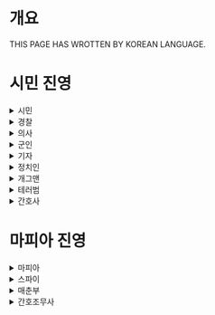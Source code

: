 # 개요
THIS PAGE HAS WROTTEN BY KOREAN LANGUAGE.

# 시민 진영
<details><summary>시민</summary>

    시민은 키보드워리어 외에는 아무것도 못하는 것 같지만, 실은 마피아의 관심을 듬뿍 받는 존재입니다.
* [위선]착한 척 하기
</details>
<details><summary>경찰</summary>

    경찰은 실적 올리기에 눈이 먼 나머지, 밤에 사이렌을 신나게 틀고 다닙니다
* [조사]밤에 아무나 붙잡아 코로 설렁탕 먹여서 직업이 마피아인지 알아내기
</details>
<details><summary>의사</summary>

    의사는 지난 1년 간의 과다한 업무량으로 인해 마침내 사회와 거리를 두기 시작했습니다
* [치료]밤에 쓰러진 환자의 콩팥을 담보로 살려주기
</details>
<details><summary>군인</summary>

    군인은 수 개월 간 고립된 군생활로 인해 심신이 피폐해졌습니다
* [무장]마피아 암살 1회 방어
* [불침번]스파이 동선 감지
</details>
<details><summary>기자</summary>

    기자는 사람들의 흥미를 끌 만한 소재거리를 누구보다도 1분, 1초라도 더 빨리 발견하러 눈에 불을 켜고 다닙니다
* [취재]밤에 허락 없이 찾아와 조사하기, [호외]조사 내용을 정리하여 취재 결과로 보도하기
</details>
<details><summary>정치인</summary>

    일권분립을 꿈꾸는 정치인은 가는 족족 열심히 친목질을 도모하였기 때문에, 헛다리로 경찰을 마피아로 몰아 죽여도 죽지 않는 인맥을 가졌습니다
* [한입만]하나의 투표권을 2표로 인정
* [로비]재판관에게 후원금을 건네주어 무죄 선고 받기
</details>
<details><summary>개그맨</summary>

    개그맨은 관찰예능 유행 흐름에 따라 자연스럽게 거만해졌습니다
* [예약]아침에 일대일 개그쇼 공연 준비하기, [박찬호]한밤중에 재밌는 이야기를 들려주어 특수능력을 쓸 틈 없애기
* [옆동네]매춘부 동선 감지
</details>
<details><summary>테러범</summary>

    테러범은 5인 이상 집함금지에 따른 잦은 혼밥이 급격히 의기소침해졌습니다
* [물귀신]재판장에 오른 경우, 다른 참가자 1명을 지목하고 사형되면 같이 처형하기
</details>
<details><summary>간호사</summary>

    간호사는 지난 1년 간의 과다한 업무량으로 인해 마침내 사회와 거리를 두기 시작했습니다
* [교대]의사가 탈락하면 대신하여 환자 치료하기
* [야근]간호조무사 동선 감지 
</details>

# 마피아 진영
<details><summary>마피아</summary>

    마피아는 경찰의 관심을 듬뿍받는 존재입니다. 어찌나 듬뿍 받는지 마피아가 누구인지 대신 알려줍니다.
* [암살]밤에 목격자 없애기
</details>
<details><summary>스파이</summary>

    마피아는 경찰의 관심을 듬뿍받는 존재입니다. 어찌나 듬뿍 받는지 마피아가 누구인지 대신 알려줍니다.
* [암살]밤에 목격자 없애기
</details>
<details><summary>매춘부</summary>

    매춘부는 오랜 탈세로 인해 이제는 음지로 숨어들었습니다
* [유혹]아침에 손님으로 불러올 사람 찜하기, [영업]유혹 대상을 한밤중에 붙잡아 특수능력 쓸 틈 없애기
* [우리팀]마피아를 유혹하면 접선함
</details>
<details><summary>간호조무사</summary>

    간호조무사는 자신의 권리가 간호사와 동등할 것을 외치는데 반해, 자신의 의무는 간호조무사와 동등할 것을 염원하고 있습니다
* [의료사고]의사와 동일한 대상을 지목하면 암살하기
* [우리팀]마피아를 지목하면 접선함
</details>